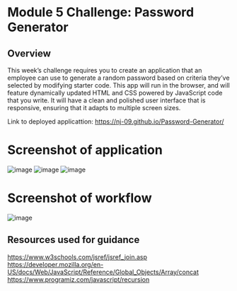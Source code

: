 # Module 5 Challenge: Password Generator

## Overview
 
This week’s challenge requires you to create an application that an employee can use to generate a random password based on criteria they’ve selected by modifying starter code. This app will run in the browser, and will feature dynamically updated HTML and CSS powered by JavaScript code that you write. It will have a clean and polished user interface that is responsive, ensuring that it adapts to multiple screen sizes.

Link to deployed applicattion: https://nj-09.github.io/Password-Generator/

# Screenshot of application
![image](https://user-images.githubusercontent.com/119903128/224253363-a1d7b35c-b2ac-4f8e-8ce3-f628b5cf67f1.png)
![image](https://user-images.githubusercontent.com/119903128/224253415-71173317-4ee2-4aa9-bc23-38f8eb424f85.png)
![image](https://user-images.githubusercontent.com/119903128/224253458-32cb4de6-54ae-446c-b35a-eebdf19e277d.png)

# Screenshot of workflow
![image](https://user-images.githubusercontent.com/119903128/224258167-d7ab41c5-6289-48ec-8153-e42493aefb2b.png)


## Resources used for guidance

https://www.w3schools.com/jsref/jsref_join.asp
https://developer.mozilla.org/en-US/docs/Web/JavaScript/Reference/Global_Objects/Array/concat
https://www.programiz.com/javascript/recursion
